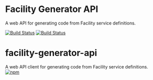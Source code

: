 # Facility Generator API

A web API for generating code from Facility service definitions.

[![Build Status](https://travis-ci.org/FacilityApi/FacilityGeneratorApi.svg?branch=master)](https://travis-ci.org/FacilityApi/FacilityGeneratorApi)
[![Build Status](https://ci.appveyor.com/api/projects/status/d3ig3wshd8y59lq0?svg=true)](https://ci.appveyor.com/project/ejball/facilitygeneratorapi)

# facility-generator-api

A web API client for generating code from Facility service definitions. [![npm](https://img.shields.io/npm/v/facility-generator-api.svg)](https://www.npmjs.com/package/facility-generator-api)
